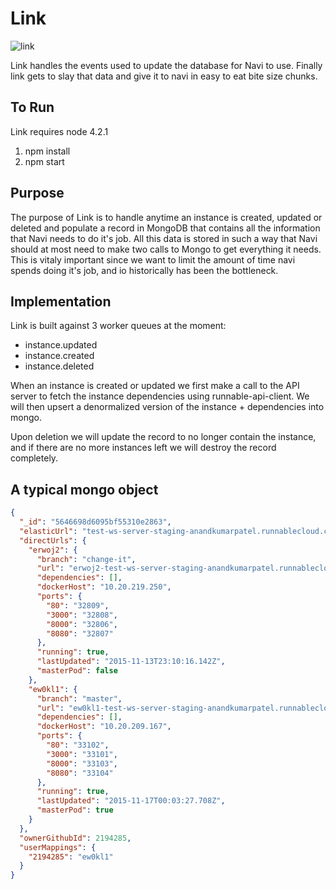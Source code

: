 # Link

![link](http://vignette2.wikia.nocookie.net/zelda/images/2/27/Link_(Phantom_Hourglass).png/revision/latest?cb=20110907113445)

Link handles the events used to update the database for Navi to use. Finally link gets to slay that data and give it to
navi in easy to eat bite size chunks.

## To Run
Link requires node 4.2.1

1. npm install
2. npm start

## Purpose

The purpose of Link is to handle anytime an instance is created, updated or deleted and populate a record in MongoDB
that contains all the information that Navi needs to do it's job. All this data is stored in such a way that Navi should
at most need to make two calls to Mongo to get everything it needs. This is vitaly important since we want to limit
the amount of time navi spends doing it's job, and io historically has been the bottleneck.

## Implementation

Link is built against 3 worker queues at the moment:
  * instance.updated
  * instance.created
  * instance.deleted

When an instance is created or updated we first make a call to the API server to fetch the instance dependencies using
runnable-api-client. We will then upsert a denormalized version of the instance + dependencies into mongo.
  
Upon deletion we will update the record to no longer contain the instance, and if there are no more instances left we will
destroy the record completely.

## A typical mongo object

```JSON
{
  "_id": "5646698d6095bf55310e2863",
  "elasticUrl": "test-ws-server-staging-anandkumarpatel.runnablecloud.com",
  "directUrls": {
    "erwoj2": {
      "branch": "change-it",
      "url": "erwoj2-test-ws-server-staging-anandkumarpatel.runnablecloud.com",
      "dependencies": [],
      "dockerHost": "10.20.219.250",
      "ports": {
        "80": "32809",
        "3000": "32808",
        "8000": "32806",
        "8080": "32807"
      },
      "running": true,
      "lastUpdated": "2015-11-13T23:10:16.142Z",
      "masterPod": false
    },
    "ew0kl1": {
      "branch": "master",
      "url": "ew0kl1-test-ws-server-staging-anandkumarpatel.runnablecloud.com",
      "dependencies": [],
      "dockerHost": "10.20.209.167",
      "ports": {
        "80": "33102",
        "3000": "33101",
        "8000": "33103",
        "8080": "33104"
      },
      "running": true,
      "lastUpdated": "2015-11-17T00:03:27.708Z",
      "masterPod": true
    }
  },
  "ownerGithubId": 2194285,
  "userMappings": {
    "2194285": "ew0kl1"
  }
}
```

